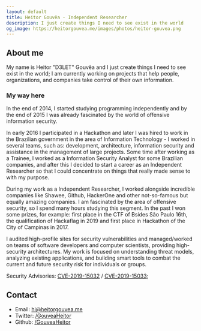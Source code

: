 ```yaml
---
layout: default
title: Heitor Gouvêa - Independent Researcher
description: I just create things I need to see exist in the world
og_image: https://heitorgouvea.me/images/photos/heitor-gouvea.png
---
```


## About me

My name is Heitor "D3LET" Gouvêa and I just create things I need to see exist in the world; I am currently working on projects that help people, organizations, and companies take control of their own information.

### My way here

In the end of 2014, I started studying programming independently and by the end of 2015 I was already fascinated by the world of offensive information security.

In early 2016 I participated in a Hackathon and later I was hired to work in the Brazilian government in the area of ​​Information Technology - I worked in several teams, such as: development, architecture, information security and assistance in the management of large projects. Some time after working as a Trainee, I worked as a Information Security Analyst for some Brazilian companies, and after this I decided to start a career as an Independent Researcher so that I could concentrate on things that really made sense to with my purpose.

During my work as a Independent Researcher, I worked alongside incredible companies like Shawee, Github, HackerOne and other not-so-famous but equally amazing companies. I am fascinated by the area of ​​offensive security, so I spend many hours studying this segment. In the past I won some prizes, for example: first place in the CTF of Bsides São Paulo 16th, the qualification of Hackaflag in 2019 and first place in Hackathon of the City of Campinas in 2017.

I audited high-profile sites for security vulnerabilities and managed/worked on teams of software developers and computer scientists, providing high-security architectures. My work is focused on understanding threat models, analyzing existing applications, and building smart tools to combat the current and future security risk for individuals or groups.

Security Advisories: [CVE-2019-15032](/2019/09/17/CVE-2019-15032) / [CVE-2019-15033](2019/09/17/CVE-2019-15033);

## Contact

* Email: [hi@heitorgouvea.me](mailto:hi@heitorgouvea.me)
* Twitter: [/GouveaHeitor](https://twitter.com/GouveaHeitor)
* Github: [/GouveaHeitor](https://github.com/GouveaHeitor)
